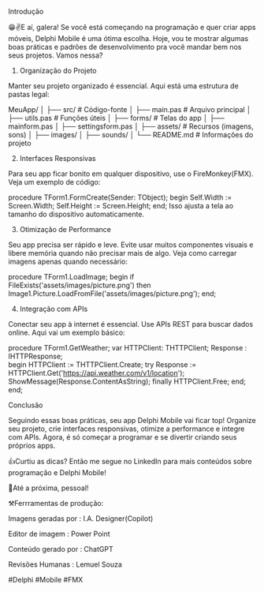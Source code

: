 Introdução


😁✌️E aí, galera! Se você está começando na programação e quer criar apps móveis, Delphi Mobile é uma ótima escolha. Hoje, vou te mostrar algumas boas práticas e padrões de desenvolvimento pra você mandar bem nos seus projetos. Vamos nessa?



1. Organização do Projeto


Manter seu projeto organizado é essencial. Aqui está uma estrutura de pastas legal:

MeuApp/
│
├── src/           # Código-fonte
│   ├── main.pas   # Arquivo principal
│   ├── utils.pas  # Funções úteis
│
├── forms/         # Telas do app
│   ├── mainform.pas
│   ├── settingsform.pas
│
├── assets/        # Recursos (imagens, sons)
│   ├── images/
│   ├── sounds/
│
└── README.md      # Informações do projeto


2. Interfaces Responsivas


Para seu app ficar bonito em qualquer dispositivo, use o FireMonkey(FMX). Veja um exemplo de código:

procedure TForm1.FormCreate(Sender: TObject);
begin
  Self.Width  := Screen.Width;
  Self.Height := Screen.Height;
end;
Isso ajusta a tela ao tamanho do dispositivo automaticamente.



3. Otimização de Performance


Seu app precisa ser rápido e leve. Evite usar muitos componentes visuais e libere memória quando não precisar mais de algo. Veja como carregar imagens apenas quando necessário:

procedure TForm1.LoadImage;
begin
  if FileExists('assets/images/picture.png') then
     Image1.Picture.LoadFromFile('assets/images/picture.png');
end;


4. Integração com APIs


Conectar seu app à internet é essencial. Use APIs REST para buscar dados online. Aqui vai um exemplo básico:

procedure TForm1.GetWeather;
var
 HTTPClient: THTTPClient;
 Response  : IHTTPResponse;\
begin
  HTTPClient := THTTPClient.Create;
  try
    Response := HTTPClient.Get('https://api.weather.com/v1/location');
    ShowMessage(Response.ContentAsString);
  finally
    HTTPClient.Free;
  end;
end;


Conclusão


Seguindo essas boas práticas, seu app Delphi Mobile vai ficar top! Organize seu projeto, crie interfaces responsivas, otimize a performance e integre com APIs. Agora, é só começar a programar e se divertir criando seus próprios apps.





👍Curtiu as dicas? Então me segue no LinkedIn para mais conteúdos sobre programação e Delphi Mobile! 



🫡Até a próxima, pessoal!



⚒️Ferrramentas de produção:

Imagens geradas por : I.A. Designer(Copilot)

Editor de imagem       : Power Point

Conteúdo gerado por : ChatGPT 

Revisões Humanas    : Lemuel Souza



#Delphi #Mobile #FMX